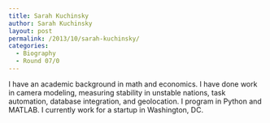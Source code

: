 ```yaml
---
title: Sarah Kuchinsky
author: Sarah Kuchinsky
layout: post
permalink: /2013/10/sarah-kuchinsky/
categories:
  - Biography
  - Round 07/0
---
```

I have an academic background in math and economics. I have done work in camera modeling, measuring stability in unstable nations, task automation, database integration, and geolocation. I program in Python and MATLAB. I currently work for a startup in Washington, DC.